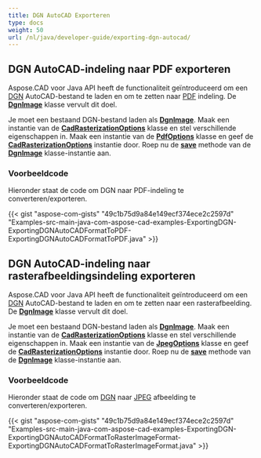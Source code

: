 ```yaml
---
title: DGN AutoCAD Exporteren
type: docs
weight: 50
url: /nl/java/developer-guide/exporting-dgn-autocad/
---
```


## **DGN AutoCAD-indeling naar PDF exporteren**

Aspose.CAD voor Java API heeft de functionaliteit geïntroduceerd om een [DGN](https://docs.fileformat.com/cad/dgn/) AutoCAD-bestand te laden en om te zetten naar [PDF](https://docs.fileformat.com/pdf/) indeling. De [**DgnImage**](https://reference.aspose.com/cad/java/com.aspose.cad.fileformats.dgn/DgnImage) klasse vervult dit doel.

Je moet een bestaand DGN-bestand laden als [**DgnImage**](https://reference.aspose.com/cad/java/com.aspose.cad.fileformats.dgn/DgnImage). Maak een instantie van de [**CadRasterizationOptions**](https://reference.aspose.com/cad/java/com.aspose.cad.imageoptions/CadRasterizationOptions) klasse en stel verschillende eigenschappen in. Maak een instantie van de [**PdfOptions**](https://reference.aspose.com/cad/java/com.aspose.cad.imageoptions/pdfoptions) klasse en geef de [**CadRasterizationOptions**](https://reference.aspose.com/cad/java/com.aspose.cad.imageoptions/CadRasterizationOptions) instantie door. Roep nu de [**save**](https://reference.aspose.com/cad/java/com.aspose.cad/Image#save--) methode van de [**DgnImage**](https://reference.aspose.com/cad/java/com.aspose.cad.fileformats.dgn/DgnImage) klasse-instantie aan.

### Voorbeeldcode

Hieronder staat de code om DGN naar PDF-indeling te converteren/exporteren.

{{< gist "aspose-com-gists" "49c1b75d9a84e149ecf374ece2c2597d" "Examples-src-main-java-com-aspose-cad-examples-ExportingDGN-ExportingDGNAutoCADFormatToPDF-ExportingDGNAutoCADFormatToPDF.java" >}}

## **DGN AutoCAD-indeling naar rasterafbeeldingsindeling exporteren**

Aspose.CAD voor Java API heeft de functionaliteit geïntroduceerd om een [DGN](https://docs.fileformat.com/cad/dgn/) AutoCAD-bestand te laden en om te zetten naar een rasterafbeelding. De [**DgnImage**](https://reference.aspose.com/cad/java/com.aspose.cad.fileformats.dgn/DgnImage) klasse vervult dit doel.

Je moet een bestaand DGN-bestand laden als [**DgnImage**](https://reference.aspose.com/cad/java/com.aspose.cad.fileformats.dgn/DgnImage). Maak een instantie van de [**CadRasterizationOptions**](https://reference.aspose.com/cad/java/com.aspose.cad.imageoptions/CadRasterizationOptions) klasse en stel verschillende eigenschappen in. Maak een instantie van de [**JpegOptions**](https://reference.aspose.com/cad/java/com.aspose.cad.imageoptions/JpegOptions) klasse en geef de [**CadRasterizationOptions**](https://reference.aspose.com/cad/java/com.aspose.cad.imageoptions/CadRasterizationOptions) instantie door. Roep nu de [**save**](https://reference.aspose.com/cad/java/com.aspose.cad/Image#save--) methode van de [**DgnImage**](https://reference.aspose.com/cad/java/com.aspose.cad.fileformats.dgn/DgnImage) klasse-instantie aan.

### Voorbeeldcode

Hieronder staat de code om [DGN](https://docs.fileformat.com/cad/dgn/) naar [JPEG](https://docs.fileformat.com/image/jpeg/) afbeelding te converteren/exporteren.

{{< gist "aspose-com-gists" "49c1b75d9a84e149ecf374ece2c2597d" "Examples-src-main-java-com-aspose-cad-examples-ExportingDGN-ExportingDGNAutoCADFormatToRasterImageFormat-ExportingDGNAutoCADFormatToRasterImageFormat.java" >}}
